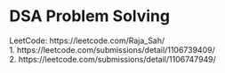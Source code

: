 <h1>DSA Problem Solving</h1>
LeetCode: https://leetcode.com/Raja_Sah/
<br>
1. https://leetcode.com/submissions/detail/1106739409/
<br>
2. https://leetcode.com/submissions/detail/1106747949/
<br>

